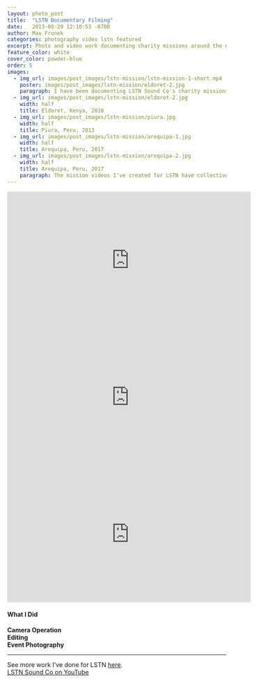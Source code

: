 ```yaml
---
layout: photo_post
title:  "LSTN Documentary Filming"
date:   2013-08-29 12:10:53 -0700
author: Max Fronek
categories: photography video lstn featured
excerpt: Photo and video work documenting charity missions around the globe
feature_color: white
cover_color: powder-blue
order: 5
images:
  - img_url: images/post_images/lstn-mission/lstn-mission-1-short.mp4
    poster: images/post_images/lstn-mission/eldoret-2.jpg
    paragraph: I have been documenting LSTN Sound Co's charity missions since their first in 2013. I've been lucky enough to travel the world with them and see how they've helped more than 30,000 people receive hearing aids through their partnership with Starkey Hearing Foundation. The impact that their cause has on people's lives drives me to do the best job I can, and I enjoy every minute of being on the ground working with them.
  - img_url: images/post_images/lstn-mission/eldoret-2.jpg
    width: half 
    title: Eldoret, Kenya, 2018
  - img_url: images/post_images/lstn-mission/piura.jpg
    width: half
    title: Piura, Peru, 2013
  - img_url: images/post_images/lstn-mission/arequipa-1.jpg
    width: half
    title: Arequipa, Peru, 2017
  - img_url: images/post_images/lstn-mission/arequipa-2.jpg
    width: half
    title: Arequipa, Peru, 2017
    paragraph: The mission videos I've created for LSTN have collectively received more than a hundred thousand views and have shared the story of LSTN across national television and the internet. A few of the videos are shown below.
---
```


<div class="videoWrapper">
<iframe width="560" height="315" src="https://www.youtube.com/embed/PLMarzeIcG8" frameborder="0" allow="accelerometer; autoplay; encrypted-media; gyroscope; picture-in-picture" allowfullscreen></iframe>
</div>

<div class="videoWrapper">
<iframe width="560" height="315" src="https://www.youtube.com/embed/WTBTkldU6M4" frameborder="0" allow="accelerometer; autoplay; encrypted-media; gyroscope; picture-in-picture" allowfullscreen></iframe>
</div>

<div class="videoWrapper">
 <iframe width="560" height="315" src="https://www.youtube.com/embed/YQRDacHWa-k" frameborder="0" allow="accelerometer; autoplay; encrypted-media; gyroscope; picture-in-picture" allowfullscreen></iframe>   
</div>


#### What I Did  

**Camera Operation**  
**Editing**   
**Event Photography**

***

See more work I've done for LSTN [here](/lstn).  
[LSTN Sound Co on YouTube](https://www.youtube.com/lstnheadphones)

